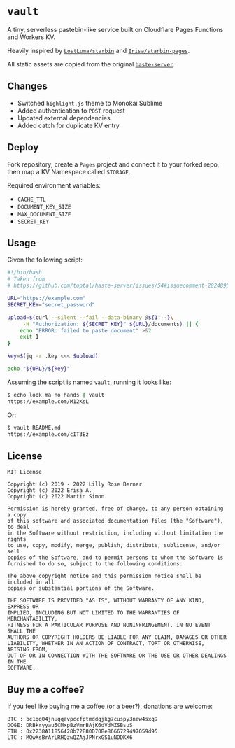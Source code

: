 # `vault`

A tiny, serverless pastebin-like service built on Cloudflare Pages Functions
and Workers KV.  

Heavily inspired by [`LostLuma/starbin`](https://github.com/LostLuma/starbin)
and [`Erisa/starbin-pages`](https://github.com/Erisa/starbin-pages).

All static assets are copied from the original
[`haste-server`](https://github.com/toptal/haste-server).

## Changes

- Switched `highlight.js` theme to Monokai Sublime
- Added authentication to `POST` request
- Updated external dependencies
- Added catch for duplicate KV entry

## Deploy

Fork repository, create a `Pages` project and connect it to your forked repo,
then map a KV Namespace called `STORAGE`.

Required environment variables:

- `CACHE_TTL`
- `DOCUMENT_KEY_SIZE`
- `MAX_DOCUMENT_SIZE`
- `SECRET_KEY`

## Usage

Given the following script:

```bash
#!/bin/bash
# Taken from
# https://github.com/toptal/haste-server/issues/54#issuecomment-282489506

URL="https://example.com"
SECRET_KEY="secret_password"

upload=$(curl --silent --fail --data-binary @${1:--}\
     -H "Authorization: ${SECRET_KEY}" ${URL}/documents) || {
    echo "ERROR: failed to paste document" >&2
    exit 1
}

key=$(jq -r .key <<< $upload)

echo "${URL}/${key}"
```

Assuming the script is named `vault`, running it looks like:

```bash
$ echo look ma no hands | vault
https://example.com/M12KsL
```

Or:

```bash
$ vault README.md
https://example.com/cIT3Ez
```

## License

```
MIT License

Copyright (c) 2019 - 2022 Lilly Rose Berner
Copyright (c) 2022 Erisa A.
Copyright (c) 2022 Martin Simon

Permission is hereby granted, free of charge, to any person obtaining a copy
of this software and associated documentation files (the "Software"), to deal
in the Software without restriction, including without limitation the rights
to use, copy, modify, merge, publish, distribute, sublicense, and/or sell
copies of the Software, and to permit persons to whom the Software is
furnished to do so, subject to the following conditions:

The above copyright notice and this permission notice shall be included in all
copies or substantial portions of the Software.

THE SOFTWARE IS PROVIDED "AS IS", WITHOUT WARRANTY OF ANY KIND, EXPRESS OR
IMPLIED, INCLUDING BUT NOT LIMITED TO THE WARRANTIES OF MERCHANTABILITY,
FITNESS FOR A PARTICULAR PURPOSE AND NONINFRINGEMENT. IN NO EVENT SHALL THE
AUTHORS OR COPYRIGHT HOLDERS BE LIABLE FOR ANY CLAIM, DAMAGES OR OTHER
LIABILITY, WHETHER IN AN ACTION OF CONTRACT, TORT OR OTHERWISE, ARISING FROM,
OUT OF OR IN CONNECTION WITH THE SOFTWARE OR THE USE OR OTHER DEALINGS IN THE
SOFTWARE.
```

## Buy me a coffee?

If you feel like buying me a coffee (or a beer?), donations are welcome:

```
BTC : bc1qq04jnuqqavpccfptmddqjkg7cuspy3new4sxq9
DOGE: DRBkryyau5CMxpBzVmrBAjK6dVdMZSBsuS
ETH : 0x2238A11856428b72E80D70Be8666729497059d95
LTC : MQwXsBrArLRHQzwQZAjJPNrxGS1uNDDKX6
```
